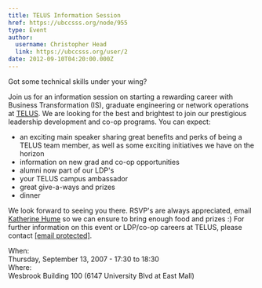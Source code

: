 ```yaml
---
title: TELUS Information Session 
href: https://ubccsss.org/node/955
type: Event
author:
  username: Christopher Head
  link: https://ubccsss.org/user/2
date: 2012-09-10T04:20:00.000Z
---
```


<div class="field field-name-body field-type-text-with-summary field-label-hidden"><div class="field-items"><div class="field-item even"><p>Got some technical skills under your wing?</p>
<p>Join us for an information session on starting a rewarding career with Business Transformation (IS), graduate engineering or network operations at <a href="http://www.telus.com">TELUS</a>. We are looking for the best and brightest to join our prestigious leadership development and co-op programs. You can expect:</p>
<ul>
<li>an exciting main speaker sharing great benefits and perks of being a TELUS team member, as well as some exciting initiatives we have on the horizon
</li><li>information on new grad and co-op opportunities
</li><li>alumni now part of our LDP&apos;s
</li><li>your TELUS campus ambassador
</li><li>great give-a-ways and prizes
</li><li>dinner
</li></ul>
<p>We look forward to seeing you there. RSVP&apos;s are always appreciated, email <a href="/cdn-cgi/l/email-protection#9df6fce9f5f8eff4f3f8b3f5e8f0f8dde8fffeb3fefc">Katherine Hume</a> so we can ensure to bring enough food and prizes :)  For further information on this event or LDP/co-op careers at TELUS, please contact <a href="/cdn-cgi/l/email-protection#66150714070e4804140702032612030a13154805090b"><span class="__cf_email__" data-cfemail="77041605161f5915051613123723323b22245914181a">[email&#xA0;protected]</span></a>.</p>
</div></div></div><div class="field field-name-field-dates field-type-datetime field-label-above"><div class="field-label">When:&#xA0;</div><div class="field-items"><div class="field-item even"><span class="date-display-single">Thursday, September 13, 2007 - <span class="date-display-range"><span class="date-display-start">17:30</span> to <span class="date-display-end">18:30</span></span></span></div></div></div><div class="field field-name-field-location field-type-text field-label-above"><div class="field-label">Where:&#xA0;</div><div class="field-items"><div class="field-item even">Wesbrook Building 100 (6147 University Blvd at East Mall) </div></div></div>    <footer>
          </footer>